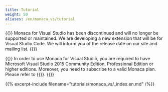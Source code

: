 ```yaml
---
title: Tutorial
weight: 50
aliases: /en/monaca_vs/tutorial
---
```


{{<warning>}}
    Monaca for Visual Studio has been discontinued and will no longer be supported or maintained. We are developing a new extension that will be for Visual Studio Code. We will inform you of the release date on our site and mailing list.
{{</warning>}}

{{<note>}}
    In order to use Monaca for Visual Studio, you are required to have Microsoft Visual Studio 2015 Community Edition, Professional Edition or higher editions. Moreover, you need to subscribe to a valid Monaca plan. Please refer to {{<link href="https://monaca.mobi/en/pricing" title="Monaca Subscription Plans">}}.
{{</note>}}

{{% excerpt-include filename="tutorials/monaca_vs/_index.en.md" /%}}

